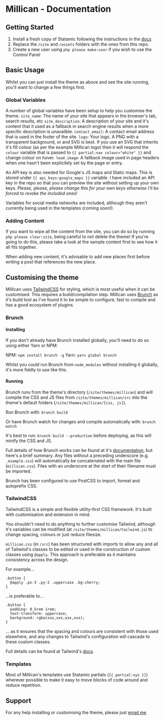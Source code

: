 # Millican - Documentation

## Getting Started

1. Install a fresh copy of Statamic following the instructions in the [docs](https://docs.statamic.com/installing)
2. Replace the `/site` and `/assets` folders with the ones from this repo.
3. Create a new user using `php please make:user` if you wish to use the Control Panel


## Basic Usage

Whilst you can just install the theme as above and see the site running, you'll want to change a few things first.

### Global Variables
A number of global variables have been setup to help you customise the theme.
`site_name`: The name of your site that appears in the browser's tab, search results, etc
`site_description`: A description of your site and it's content that it used as a fallback in search engine results when a more specific description is unavailble.
`contact_email`: A contact email address that is used in the footer of the site.
`logo`: Your logo. A PNG with a transparent background, or and SVG is best. If you use an SVG that inherits it's fill colour (as per the example Millican logo) then it will respond the `colour` variable that is passed to `{{ partial:nav colour="white" }}` and change colour on hover.
`lead_image`: A fallback image used in page headers when one hasn't been explicitely set by the page or entry.

An API key is also needed for Google's JS maps and Static maps. This is stored under `{{ api_keys:google_maps }}` variable. I have included an API key in the repo so that you can preview the site without setting up your own keys. *Please, please, please change this for your own keys otherwise I'll be forced to revoke the included ones!*

Variables for social media networks are included, although they aren't currently being used in the templates (coming soon!).

### Adding Content

If you want to wipe all the content from the site, you can do so by running `php please clear:site`, being careful to not delete the theme! If you're going to do this, please take a look at the sample content first to see how it all fits together.

When adding new content, it's advisable to add new places first before writing a post that references the new place.


## Customising the theme

Millican uses [TailwindCSS](https://tailwindcss.com) for styling, which is most useful when it can be customised. This requires a build/compilation step. Millican uses [Brunch](https://brunch.io) as it's build tool as I've found it to be simple to configure, fast to compile and has a good ecosystem of plugins.

### Brunch

#### Installing
If you don't already have Brunch installed globally, you'll need to do so using either Yarn or NPM:

NPM: `npm install brunch -g`
Yarn: `yarn global brunch`

Whilst you _could_ run Brunch from `node_modules` without installing it globally, it's more fiddly to use like this.

#### Running

Brunch runs from the theme's directory (`/site/themes/millican`) and will compile the CSS and JS files from `/site/themes/millican/src` into the theme's default folders (`/site/themes/millican/[css, js]`).

Run Brunch with: `brunch build`

Or have Brunch watch for changes and compile automatically with: `brunch watch`

It's best to run: `brunch build --production` before deploying, as this will minify the CSS and JS.


Full details of how Brunch works can be found at it's [documentation](https://brunch.io/docs/getting-started), but here's a brief summary. Any files without a preceding underscore (e.g. `_example.css`) will automatically be concatenated with the main file (`millican.css`). Files with an underscore at the start of their filename must be imported.

Brunch has been configured to use PostCSS to import, format and autoprefix CSS.

### TailwindCSS

TailwindCSS is a simple and flexible utility-first CSS framework. It's built with customisation and extension in mind.

You shouldn't need to do anything to further customise Tailwind, although it's variables can be modified (at `/site/themes/millican/tailwind.js`) to change spacing, colours or just reduce filesize.

`millican.css` (in `/src`) has been structured with imports to allow any and all of Tailwind's classes to be edited or used in the construction of custom classes using `@apply`. This approach is preferable as it maintains consistency across the design.

For example...
```
.button {
  @apply .px-3 .py-2 .uppercase .bg-cherry;
}
```
...is preferable to...
```
.button {
  padding: 0.5rem 1rem;
  text-transform: uppercase;
  background: rgba(xxx,xxx,xxx,xxx);
}
```
... as it ensures that the spacing and colours are consistent with those used elsewhere, and any changes to Tailwind's configuration will cascade to these custom classes.

Full details can be found at Tailwind's [docs](https://tailwindcss.com/docs/what-is-tailwind).

### Templates

Most of Millican's templates use Statamic partials (`{{ partial:xyz }}`) wherever possible to make it easy to move blocks of code around and reduce repetition.

## Support
For any help installing or customising the theme, please just [email me](mailto:jamiedumont@icloud.com)
